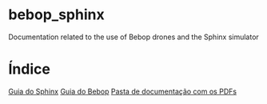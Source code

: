 # bebop_sphinx

Documentation related to the use of Bebop drones and the Sphinx simulator


# Índice

[Guia do Sphinx](./docs/instrucoes_sphinx.md)
[Guia do Bebop](./docs/bebop_tutorial.md)
[Pasta de documentação com os PDFs](./docs/)
